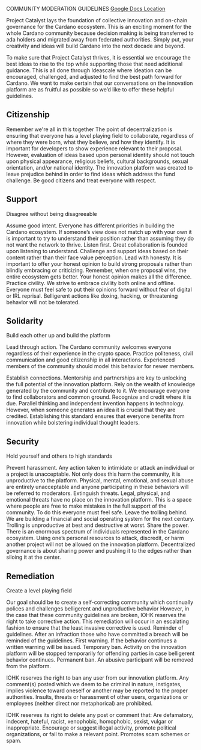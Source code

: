 COMMUNITY MODERATION GUIDELINES
[Google Docs Location](https://docs.google.com/document/d/1G__eWrmsUxecET2e3zIniPSQJ-FWI1YAGJ-vLwzm8U8/edit)

Project Catalyst lays the foundation of collective innovation and on-chain governance for the Cardano ecosystem. This is an exciting moment for the whole Cardano community because decision making is being transferred to ada holders and migrated away from federated authorities. Simply put, your creativity and  ideas will build Cardano into the next decade and beyond.

To make sure that Project Catalyst thrives, it is essential we encourage the best ideas to rise to the top while supporting those that need additional guidance. This is all done through Ideascale where ideation can be encouraged, challenged, and adjusted to find the best path forward for Cardano. We want to make certain that our conversations on the innovation platform are as fruitful as possible so we’d like to offer these helpful guidelines.

## Citizenship

Remember we're all in this together
The point of decentralization is ensuring that everyone has a level playing field to collaborate, regardless of where they were born, what they believe, and how they identify. It is important for developers to show experience relevant to their proposal. However, evaluation of ideas based upon personal identity should not touch upon physical appearance, religious beliefs, cultural backgrounds, sexual orientation, and/or national identity. The innovation platform was created to leave prejudice behind in order to find ideas which address the fund challenge. Be good citizens and treat everyone with respect.

## Support

Disagree without being disagreeable

Assume good intent. Everyone has different priorities in building the Cardano ecosystem. If someone’s view does not match up with your own it is important to try to understand their position rather than assuming they do not want the network to thrive.
Listen first. Great collaboration is founded upon listening to understand. Challenge and support ideas based on their content rather than their face value perception.
Lead with honesty. It is important to offer your honest opinion to build strong proposals rather than blindly embracing or criticizing. Remember, when one proposal wins, the entire ecosystem gets better. Your honest opinion makes all the difference.
Practice civility. We strive to embrace civility both online and offline. Everyone must feel safe to put their opinions forward without fear of digital or IRL reprisal. Belligerent actions like doxing, hacking, or threatening behavior will not be tolerated.

## Solidarity

Build each other up and build the platform

Lead through action. The Cardano community welcomes everyone regardless of their experience in the crypto space. Practice politeness, civil communication and good citizenship in all interactions. Experienced members of the community should model this behavior for newer members.

Establish connections. Mentorship and partnerships are key to unlocking the full potential of the innovation platform. Rely on the wealth of knowledge generated by the community and contribute to it. We encourage everyone to find collaborators and common ground.
Recognize and credit where it is due. Parallel thinking and independent invention happens in technology. However, when someone generates an idea it is crucial that they are credited. Establishing this standard ensures that everyone benefits from innovation while bolstering individual thought leaders.

## Security
Hold yourself and others to high standards

Prevent harassment. Any action taken to intimidate or attack an individual or a project is unacceptable. Not only does this harm the community, it is unproductive to the platform. Physical, mental, emotional, and sexual abuse are entirely unacceptable and anyone participating in these behaviors will be referred to moderators.
Extinguish threats. Legal, physical, and emotional threats have no place on the innovation platform. This is a space where people are free to make mistakes in the full support of the community. To do this everyone must feel safe.
Leave the trolling behind. We are building a financial and social operating system for the next century. Trolling is unproductive at best and destructive at worst. 
Share the power. There is an enormous spectrum of individuals represented in the Cardano ecosystem. Using one’s personal resources to attack, discredit, or harm another project will not be allowed on the innovation platform. Decentralized governance is about sharing power and pushing it to the edges rather than siloing it at the center.

## Remediation

Create a level playing field

Our goal should be to create a self-correcting community which continually polices and challenges belligerent and unproductive behavior However, in the case that these community guidelines are broken, IOHK reserves the right to take corrective action. This remediation will occur in an escalating fashion to ensure that the least invasive corrective is used. 
Reminder of guidelines. After an infraction those who have committed a breach will be reminded of the guidelines.
First warning. If the behavior continues a written warning will be issued.
Temporary ban. Activity on the innovation platform will be stopped temporarily for offending parties in case belligerent behavior continues.
Permanent ban. An abusive participant will be removed from the platform.

IOHK reserves the right to ban any user from our innovation platform. Any comment(s) posted which we deem to be criminal in nature, instigates, implies violence toward oneself or another may be reported to the proper authorities. Insults, threats or harassment of other users, organizations or employees (neither direct nor metaphorical) are prohibited.

IOHK reserves its right to delete any post or comment that:
Are defamatory, indecent, hateful, racist, xenophobic, homophobic, sexist, vulgar or inappropriate.
Encourage or suggest illegal activity, promote political organizations, or fail to make a relevant point.
Promotes scam schemes or spam.
